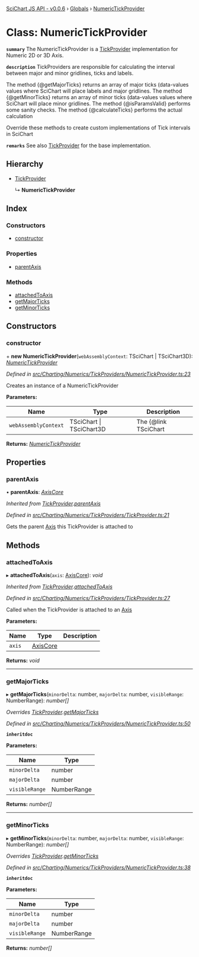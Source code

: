 [SciChart JS API - v0.0.6](../README.md) › [Globals](../globals.md) › [NumericTickProvider](numerictickprovider.md)

# Class: NumericTickProvider

**`summary`** The NumericTickProvider is a [TickProvider](tickprovider.md) implementation for Numeric 2D or 3D Axis.

**`description`** TickProviders are responsible for calculating the interval between major and minor gridlines, ticks and labels.

The method {@getMajorTicks} returns an array of major ticks (data-values values where SciChart will place labels and major gridlines.
The method {@getMinorTicks} returns an array of minor ticks (data-values values where SciChart will place minor gridlines.
The method {@isParamsValid} performs some sanity checks.
The method {@calculateTicks} performs the actual calculation

Override these methods to create custom implementations of Tick intervals in SciChart

**`remarks`** 
See also [TickProvider](tickprovider.md) for the base implementation.

## Hierarchy

* [TickProvider](tickprovider.md)

  ↳ **NumericTickProvider**

## Index

### Constructors

* [constructor](numerictickprovider.md#constructor)

### Properties

* [parentAxis](numerictickprovider.md#parentaxis)

### Methods

* [attachedToAxis](numerictickprovider.md#attachedtoaxis)
* [getMajorTicks](numerictickprovider.md#getmajorticks)
* [getMinorTicks](numerictickprovider.md#getminorticks)

## Constructors

###  constructor

\+ **new NumericTickProvider**(`webAssemblyContext`: TSciChart | TSciChart3D): *[NumericTickProvider](numerictickprovider.md)*

*Defined in [src/Charting/Numerics/TickProviders/NumericTickProvider.ts:23](https://github.com/ABTSoftware/SciChart.Dev/blob/34ff3115c2/Web/src/SciChart/src/Charting/Numerics/TickProviders/NumericTickProvider.ts#L23)*

Creates an instance of a NumericTickProvider

**Parameters:**

Name | Type | Description |
------ | ------ | ------ |
`webAssemblyContext` | TSciChart &#124; TSciChart3D | The {@link TSciChart | SciChart 2D WebAssembly Context} or {@link TSciChart | SciChart 3D WebAssembly Context} containing native methods and access to our WebGL2 WebAssembly Rendering Engine  |

**Returns:** *[NumericTickProvider](numerictickprovider.md)*

## Properties

###  parentAxis

• **parentAxis**: *[AxisCore](axiscore.md)*

*Inherited from [TickProvider](tickprovider.md).[parentAxis](tickprovider.md#parentaxis)*

*Defined in [src/Charting/Numerics/TickProviders/TickProvider.ts:21](https://github.com/ABTSoftware/SciChart.Dev/blob/34ff3115c2/Web/src/SciChart/src/Charting/Numerics/TickProviders/TickProvider.ts#L21)*

Gets the parent [Axis](axiscore.md) this TickProvider is attached to

## Methods

###  attachedToAxis

▸ **attachedToAxis**(`axis`: [AxisCore](axiscore.md)): *void*

*Inherited from [TickProvider](tickprovider.md).[attachedToAxis](tickprovider.md#attachedtoaxis)*

*Defined in [src/Charting/Numerics/TickProviders/TickProvider.ts:27](https://github.com/ABTSoftware/SciChart.Dev/blob/34ff3115c2/Web/src/SciChart/src/Charting/Numerics/TickProviders/TickProvider.ts#L27)*

Called when the TickProvider is attached to an [Axis](axiscore.md)

**Parameters:**

Name | Type | Description |
------ | ------ | ------ |
`axis` | [AxisCore](axiscore.md) |   |

**Returns:** *void*

___

###  getMajorTicks

▸ **getMajorTicks**(`minorDelta`: number, `majorDelta`: number, `visibleRange`: NumberRange): *number[]*

*Overrides [TickProvider](tickprovider.md).[getMajorTicks](tickprovider.md#abstract-getmajorticks)*

*Defined in [src/Charting/Numerics/TickProviders/NumericTickProvider.ts:50](https://github.com/ABTSoftware/SciChart.Dev/blob/34ff3115c2/Web/src/SciChart/src/Charting/Numerics/TickProviders/NumericTickProvider.ts#L50)*

**`inheritdoc`** 

**Parameters:**

Name | Type |
------ | ------ |
`minorDelta` | number |
`majorDelta` | number |
`visibleRange` | NumberRange |

**Returns:** *number[]*

___

###  getMinorTicks

▸ **getMinorTicks**(`minorDelta`: number, `majorDelta`: number, `visibleRange`: NumberRange): *number[]*

*Overrides [TickProvider](tickprovider.md).[getMinorTicks](tickprovider.md#abstract-getminorticks)*

*Defined in [src/Charting/Numerics/TickProviders/NumericTickProvider.ts:38](https://github.com/ABTSoftware/SciChart.Dev/blob/34ff3115c2/Web/src/SciChart/src/Charting/Numerics/TickProviders/NumericTickProvider.ts#L38)*

**`inheritdoc`** 

**Parameters:**

Name | Type |
------ | ------ |
`minorDelta` | number |
`majorDelta` | number |
`visibleRange` | NumberRange |

**Returns:** *number[]*
